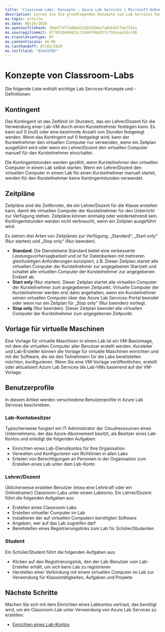 ```yaml
---
title: 'Classroom Labs: Konzepte – Azure Lab Services | Microsoft-Dokumentation'
description: Lernen Sie die grundlegenden Konzepte von Lab Services kennen, und erfahren Sie, wie der Dienst das Erstellen und Verwalten von Labs vereinfacht.
ms.topic: article
ms.date: 06/26/2020
ms.openlocfilehash: 38dd77df7a80ad252b553b6afa8b52d7fee753a1
ms.sourcegitcommit: 877491bd46921c11dd478bd25fc718ceee2dcc08
ms.translationtype: HT
ms.contentlocale: de-DE
ms.lasthandoff: 07/02/2020
ms.locfileid: "85443705"
---
```

# <a name="classroom-labs-concepts"></a>Konzepte von Classroom-Labs

Die folgende Liste enthält wichtige Lab Services-Konzepte und -Definitionen:

## <a name="quota"></a>Kontingent

Das Kontingent ist das Zeitlimit (in Stunden), das ein Lehrer/Dozent für die Verwendung einer Lab-VM durch einen Kursteilnehmer festlegen kann. Es kann auf 0 (null) oder eine bestimmte Anzahl von Stunden festgelegt werden. Wenn das Kontingent auf 0 festgelegt wird, kann der Kursteilnehmer den virtuellen Computer nur verwenden, wenn ein Zeitplan ausgeführt wird oder wenn ein Lehrer/Dozent den virtuellen Computer manuell für den Kursteilnehmer einschaltet.  

Die Kontingentstunden werden gezählt, wenn Kursteilnehmer den virtuellen Computer in einem Lab selbst starten.  Wenn ein Lehrer/Dozent den virtuellen Computer in einem Lab für einen Kursteilnehmer manuell startet, werden für den Kursteilnehmer keine Kontingentstunden verwendet.

## <a name="schedules"></a>Zeitpläne

Zeitpläne sind die Zeitfenster, die ein Lehrer/Dozent für die Klasse erstellen kann, damit die virtuellen Computer der Kursteilnehmer für den Unterricht zur Verfügung stehen.  Zeitpläne können einmalig oder wiederkehrend sein.  Kontingentstunden werden nicht verbraucht, wenn ein Zeitplan ausgeführt wird.

Es stehen drei Arten von Zeitplänen zur Verfügung: „Standard“, „Start only“ (Nur starten) und „Stop only“ (Nur beenden).

- **Standard**: Die Dienstebene Standard bietet eine verbesserte Leistungsvorhersagbarkeit und ist für Datenbanken mit mehreren gleichzeitigen Anforderungen konzipiert, z.B.  Dieser Zeitplan startet alle virtuellen Computer der Kursteilnehmer zur angegebenen Startzeit und schaltet alle virtuellen Computer der Kursteilnehmer zur angegebenen Endzeit ab.
- **Start only** (Nur starten).   Dieser Zeitplan startet alle virtuellen Computer der Kursteilnehmer zum angegebenen Zeitpunkt.  Virtuelle Computer der Kursteilnehmer werden erst dann angehalten, wenn ein Kursteilnehmer seinen virtuellen Computer über das Azure Lab Services-Portal beendet oder wenn nur ein Zeitplan für „Stop only“ (Nur beenden) vorliegt.
- **Stop only** (Nur beenden).  Dieser Zeitplan beendet alle virtuellen Computer der Kursteilnehmer zum angegebenen Zeitpunkt.  

## <a name="template-virtual-machine"></a>Vorlage für virtuelle Maschinen

Eine Vorlage für virtuelle Maschinen in einem Lab ist ein VM-Basisimage, mit dem die virtuellen Computer aller Benutzer erstellt werden. Kursleiter und Lab-Ersteller können die Vorlage für virtuelle Maschinen einrichten und mit der Software, die sie den Teilnehmern für die Labs bereitstellen möchten, konfigurieren. Wenn Sie eine VM-Vorlage veröffentlichen, erstellt oder aktualisiert Azure Lab Services die Lab-VMs basierend auf der VM-Vorlage.

## <a name="user-profiles"></a>Benutzerprofile

In diesem Artikel werden verschiedene Benutzerprofile in Azure Lab Services beschrieben.

### <a name="lab-account-owner"></a>Lab-Kontobesitzer

Typischerweise fungiert ein IT-Administrator der Cloudressourcen eines Unternehmens, der das Azure-Abonnement besitzt, als Besitzer eines Lab-Kontos und erledigt die folgenden Aufgaben:

- Einrichten eines Lab-Dienstkontos für Ihre Organisation
- Verwalten und Konfigurieren von Richtlinien in allen Labs
- Erteilen von Berechtigungen an Personen in der Organisation zum Erstellen eines Lab unter dem Lab-Konto

### <a name="educator"></a>Lehrer/Dozent

Üblicherweise erstellen Benutzer (etwa eine Lehrkraft oder ein Onlinetrainer) Classroom-Labs unter einem Labkonto. Ein Lehrer/Dozent führt die folgenden Aufgaben aus:

- Erstellen eines Classroom-Labs
- Erstellen virtueller Computer im Lab
- Installieren der auf virtuellen Computern benötigten Software
- Angeben, wer auf das Lab zugreifen darf
- Bereitstellen eines Registrierungslinks zum Lab für Schüler/Studenten

### <a name="student"></a>Student

Ein Schüler/Student führt die folgenden Aufgaben aus:

- Klicken auf den Registrierungslink, den der Lab-Benutzer vom Lab-Ersteller erhält, um sich beim Lab zu registrieren
- Herstellen einer Verbindung mit einem virtuellen Computer im Lab zur Verwendung für Klassentätigkeiten, Aufgaben und Projekte

## <a name="next-steps"></a>Nächste Schritte

Machen Sie sich mit dem Einrichten eines Labkontos vertraut, das benötigt wird, um ein Classroom-Lab unter Verwendung von Azure Lab Services zu erstellen:

- [Einrichten eines Lab-Kontos](tutorial-setup-lab-account.md)
